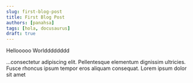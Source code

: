```yaml
---
slug: first-blog-post
title: First Blog Post
authors: [panahsa]
tags: [hola, docusaurus]
draft: true
---
```


Hellooooo Worldddddddd

<!-- truncate -->

...consectetur adipiscing elit. Pellentesque elementum dignissim ultricies. Fusce rhoncus ipsum tempor eros aliquam consequat. Lorem ipsum dolor sit amet

